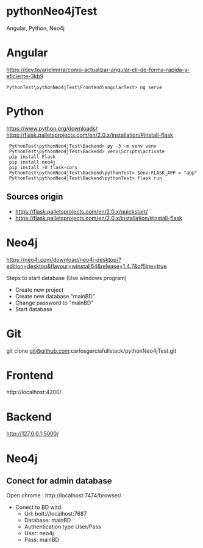 # pythonNeo4jTest
Angular, Python, Neo4j

# Angular
https://dev.to/arielmirra/como-actualizar-angular-cli-de-forma-rapida-y-eficiente-3kb9

```
PythonTest\pythonNeo4jTest\Frontend\angularTest> ng serve

```

# Python
https://www.python.org/downloads/
https://flask.palletsprojects.com/en/2.0.x/installation/#install-flask

```
 PythonTest\pythonNeo4jTest\Backend> py -3 -m venv venv
 PythonTest\pythonNeo4jTest\Backend> venv\Scripts\activate
 pip install Flask
 pip install neo4j
 pip install -U flask-cors
 PythonTest\pythonNeo4jTest\Backend\pythonTest> $env:FLASK_APP = "app"
 PythonTest\pythonNeo4jTest\Backend\pythonTest> flask run
```
## Sources origin
- https://flask.palletsprojects.com/en/2.0.x/quickstart/
- https://flask.palletsprojects.com/en/2.0.x/installation/#install-flask


# Neo4j
https://neo4j.com/download/neo4j-desktop/?edition=desktop&flavour=winstall64&release=1.4.7&offline=true

Steps to start database (Use windows program)
- Create new project
- Create new database "mainBD"
- Change password to "mainBD"
- Start database

# Git
git clone git@github.com:carlosgarciafullstack/pythonNeo4jTest.git


# Frontend
http://localhost:4200/

# Backend
http://127.0.0.1:5000/

# Neo4j

## Conect for admin database
Open chrome : http://localhost:7474/browser/

- Conect to BD witd:
    - Url:        bolt://localhost:7687
    - Database:   mainBD
    - Authentication type User/Pass
    - User:       neo4j
    - Pass:       mainBD
